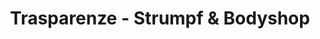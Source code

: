 ---
title: "Trasparenze - Strumpf & Bodyshop"
url: /duesseldorf/trasparenze-strumpf-und-bodyshop/
shop: Kleidung
---